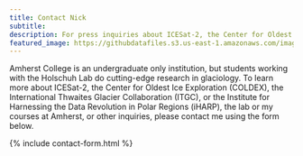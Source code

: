 ```yaml
---
title: Contact Nick
subtitle: 
description: For press inquiries about ICESat-2, the Center for Oldest Ice Exploration (COLDEX), the International Thwaites Glacier Collaboration (ITGC), or the Institute for Harnessing the Data Revolution in Polar Regions (iHARP), questions about the lab or my courses at Amherst, or other inquiries, please contact me using the form at this page.
featured_image: https://githubdatafiles.s3.us-east-1.amazonaws.com/images/MenuBar/Menu0.jpg
---
```



Amherst College is an undergraduate only institution, but students working with the Holschuh Lab do cutting-edge research in glaciology. To learn more about ICESat-2, the Center for Oldest Ice Exploration (COLDEX), the International Thwaites Glacier Collaboration (ITGC), or the Institute for Harnessing the Data Revolution in Polar Regions (iHARP), the lab or my courses at Amherst, or other inquiries, please contact me using the form below.


{% include contact-form.html %}